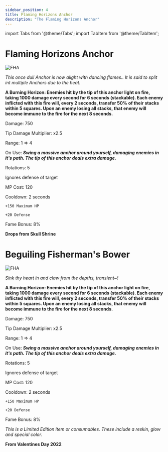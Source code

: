 ```yaml
---
sidebar_position: 4
title: Flaming Horizons Anchor
description: "The Flaming Horizons Anchor"
---
```


import Tabs from '@theme/Tabs';
import TabItem from '@theme/TabItem';

<Tabs>
  <TabItem value="Flaming Horizons Anchor" label="Flaming Horizons Anchor" default>

# Flaming Horizons Anchor

![FHA](https://vwiki.valorserver.com/api/item/picture/flaming%20horizons%20anchor)

<i>This once dull Anchor is now alight with dancing flames.. It is said to split int multiple Anchors due to the heat.</i>

**A Burning Horizon: Enemies hit by the tip of this anchor light on fire, taking 1000 damage every second for 6 seconds (stackable). Each enemy inflicted with this fire will, every 2 seconds, transfer 50% of their stacks within 5 squares. Upon an enemy losing all stacks, that enemy will become immune to the fire for the next 8 seconds.**

Damage: 750

Tip Damage Multiplier: x2.5

Range: 1 => 4

On Use: ***Swing a massive anchor around yourself, damaging enemies in it's path. The tip of this anchor deals extra damage.***

Rotations: 5

Ignores defense of target

MP Cost: 120

Cooldown: 2 seconds
    
    +150 Maximum HP
    
    +20 Defense

Fame Bonus: 8%

**Drops from Skull Shrine**

  </TabItem>
  <TabItem value="Beguiling Fisherman's Bower" label="Beguiling Fisherman's Bower">

# Beguiling Fisherman's Bower

![FHA](https://vwiki.valorserver.com/api/item/picture/beguiling%20fisherman's%20bower)

<i>Sink thy heart in and claw from the depths, transient~!</i>

**A Burning Horizon: Enemies hit by the tip of this anchor light on fire, taking 1000 damage every second for 6 seconds (stackable). Each enemy inflicted with this fire will, every 2 seconds, transfer 50% of their stacks within 5 squares. Upon an enemy losing all stacks, that enemy will become immune to the fire for the next 8 seconds.**

Damage: 750

Tip Damage Multiplier: x2.5

Range: 1 => 4

On Use: ***Swing a massive anchor around yourself, damaging enemies in it's path. The tip of this anchor deals extra damage.***

Rotations: 5

Ignores defense of target

MP Cost: 120

Cooldown: 2 seconds
    
    +150 Maximum HP
    
    +20 Defense

Fame Bonus: 8%

*This is a Limited Edition item or consumables. These include a reskin, glow and special color.*

**From Valentines Day 2022**

 </TabItem>
</Tabs>
